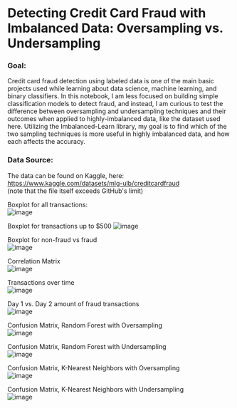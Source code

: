 # Detecting Credit Card Fraud with Imbalanced Data: Oversampling vs. Undersampling

### Goal: 
Credit card fraud detection using labeled data is one of the main basic projects used while learning about data science, machine learning, and binary classifiers. In this notebook, I am less focused on building simple classification models to detect fraud, and instead, I am curious to test the difference between oversampling and undersampling techniques and their outcomes when applied to highly-imbalanced data, like the dataset used here. Utilizing the Imbalanced-Learn library, my goal is to find which of the two sampling techniques is more useful in highly imbalanced data, and how each affects the accuracy.
### Data Source: 
The data can be found on Kaggle, here: https://www.kaggle.com/datasets/mlg-ulb/creditcardfraud <br> 
(note that the file itself exceeds GitHub's limit) <br> 

Boxplot for all transactions: <br>
![image](https://github.com/nisha-kaushal/Credit-Card-Fraud-Imbalance/assets/100887571/d6513100-c3d4-4101-843c-3391c37ca06a)


Boxplot for transactions up to $500
![image](https://github.com/nisha-kaushal/Credit-Card-Fraud-Imbalance/assets/100887571/7384804e-05b5-4fa6-b31b-e291f50b6c5a)

Boxplot for non-fraud vs fraud <br> 
![image](https://github.com/nisha-kaushal/Credit-Card-Fraud-Imbalance/assets/100887571/01619f2f-1c62-420f-9581-1f6912d98b26)

Correlation Matrix <br> 
![image](https://github.com/nisha-kaushal/Credit-Card-Fraud-Imbalance/assets/100887571/1cc8550f-6c1e-406b-b1ec-9db198091f80)

Transactions over time <br>
![image](https://github.com/nisha-kaushal/Credit-Card-Fraud-Imbalance/assets/100887571/c1d32239-ecf4-4330-a824-768aa41b66b9)


Day 1 vs. Day 2 amount of fraud transactions <br> 
![image](https://github.com/nisha-kaushal/Credit-Card-Fraud-Imbalance/assets/100887571/66e613eb-f48b-4b02-8cdb-c3526fbb9a2c)

Confusion Matrix, Random Forest with Oversampling <br>
![image](https://github.com/nisha-kaushal/Credit-Card-Fraud-Imbalance/assets/100887571/0260119c-9719-434a-a2e1-9636cddf7e35)

Confusion Matrix, Random Forest with Undersampling <br>
![image](https://github.com/nisha-kaushal/Credit-Card-Fraud-Imbalance/assets/100887571/d3e6e239-4aa8-4d97-85ad-3d29669c00f3)


Confusion Matrix, K-Nearest Neighbors with Oversampling <br>
![image](https://github.com/nisha-kaushal/Credit-Card-Fraud-Imbalance/assets/100887571/21cf9ef9-c152-4c6a-8b4a-15da7fbb71c3)

Confusion Matrix, K-Nearest Neighbors with Undersampling <br> 
![image](https://github.com/nisha-kaushal/Credit-Card-Fraud-Imbalance/assets/100887571/2605536a-a163-41ee-9d64-fd9e1c6653bf)




